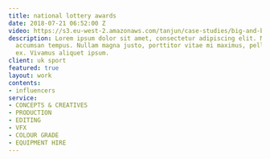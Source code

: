 ```yaml
---
title: national lottery awards
date: 2018-07-21 06:52:00 Z
video: https://s3.eu-west-2.amazonaws.com/tanjun/case-studies/big-and-bold/reel
description: Lorem ipsum dolor sit amet, consectetur adipiscing elit. Morbi laoreet
  accumsan tempus. Nullam magna justo, porttitor vitae mi maximus, pellentesque tristique
  ex. Vivamus aliquet ipsum.
client: uk sport
featured: true
layout: work
contents:
- influencers
service:
- CONCEPTS & CREATIVES
- PRODUCTION
- EDITING
- VFX
- COLOUR GRADE
- EQUIPMENT HIRE
---
```


